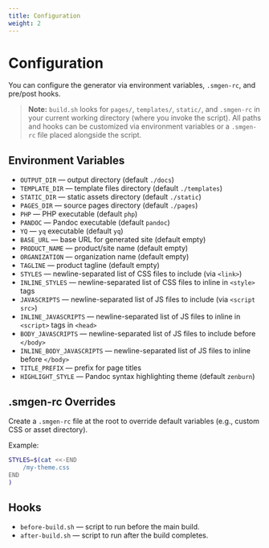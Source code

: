 ```yaml
---
title: Configuration
weight: 2
---
```


# Configuration

You can configure the generator via environment variables, `.smgen-rc`, and pre/post hooks.

> **Note:** `build.sh` looks for `pages/`, `templates/`, `static/`, and `.smgen-rc` in your current working directory (where you invoke the script). All paths and hooks can be customized via environment variables or a `.smgen-rc` file placed alongside the script.

## Environment Variables

- `OUTPUT_DIR` — output directory (default `./docs`)
- `TEMPLATE_DIR` — template files directory (default `./templates`)
- `STATIC_DIR` — static assets directory (default `./static`)
- `PAGES_DIR` — source pages directory (default `./pages`)
- `PHP` — PHP executable (default `php`)
- `PANDOC` — Pandoc executable (default `pandoc`)
- `YQ` — `yq` executable (default `yq`)
- `BASE_URL` — base URL for generated site (default empty)
- `PRODUCT_NAME` — product/site name (default empty)
- `ORGANIZATION` — organization name (default empty)
- `TAGLINE` — product tagline (default empty)
- `STYLES` — newline-separated list of CSS files to include (via `<link>`)
- `INLINE_STYLES` — newline-separated list of CSS files to inline in `<style>` tags
- `JAVASCRIPTS` — newline-separated list of JS files to include (via `<script src>`)
- `INLINE_JAVASCRIPTS` — newline-separated list of JS files to inline in `<script>` tags in `<head>`
- `BODY_JAVASCRIPTS` — newline-separated list of JS files to include before `</body>`
- `INLINE_BODY_JAVASCRIPTS` — newline-separated list of JS files to inline before `</body>`
- `TITLE_PREFIX` — prefix for page titles
- `HIGHLIGHT_STYLE` — Pandoc syntax highlighting theme (default `zenburn`)

## .smgen-rc Overrides

Create a `.smgen-rc` file at the root to override default variables (e.g., custom CSS or asset directory).

Example:

```bash
STYLES=$(cat <<-END
    /my-theme.css
END
)
```

## Hooks

- `before-build.sh` — script to run before the main build.
- `after-build.sh` — script to run after the build completes.
